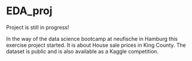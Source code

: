 # EDA_proj 

Project is still in progress!

In the way of the data science bootcamp at neufische in Hamburg this exercise project started.
It is about House sale prices in King County. 
The dataset is public and is also available as a Kaggle competition.
